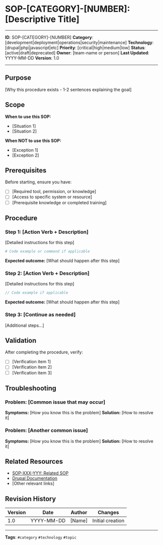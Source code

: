 # SOP-[CATEGORY]-[NUMBER]: [Descriptive Title]

---
**ID**: SOP-[CATEGORY]-[NUMBER]
**Category**: [development|deployment|operations|security|maintenance]
**Technology**: [drupal|php|javascript|etc]
**Priority**: [critical|high|medium|low]
**Status**: [active|draft|deprecated]
**Owner**: [team-name or person]
**Last Updated**: YYYY-MM-DD
**Version**: 1.0

---

## Purpose
[Why this procedure exists - 1-2 sentences explaining the goal]

## Scope
**When to use this SOP:**
- [Situation 1]
- [Situation 2]

**When NOT to use this SOP:**
- [Exception 1]
- [Exception 2]

## Prerequisites
Before starting, ensure you have:
- [ ] [Required tool, permission, or knowledge]
- [ ] [Access to specific system or resource]
- [ ] [Prerequisite knowledge or completed training]

## Procedure

### Step 1: [Action Verb + Description]
[Detailed instructions for this step]

```bash
# Code example or command if applicable
```

**Expected outcome:** [What should happen after this step]

### Step 2: [Action Verb + Description]
[Detailed instructions for this step]

```php
// Code example if applicable
```

**Expected outcome:** [What should happen after this step]

### Step 3: [Continue as needed]
[Additional steps...]

## Validation
After completing the procedure, verify:
- [ ] [Verification item 1]
- [ ] [Verification item 2]
- [ ] [Verification item 3]

## Troubleshooting

### Problem: [Common issue that may occur]
**Symptoms:** [How you know this is the problem]
**Solution:** [How to resolve it]

### Problem: [Another common issue]
**Symptoms:** [How you know this is the problem]
**Solution:** [How to resolve it]

## Related Resources
- [SOP-XXX-YYY: Related SOP](../sops/SOP-XXX-YYY.md)
- [Drupal Documentation](https://www.drupal.org/docs)
- [Other relevant links]

## Revision History
| Version | Date | Author | Changes |
|---------|------|--------|---------|
| 1.0 | YYYY-MM-DD | [Name] | Initial creation |

---
**Tags**: `#category` `#technology` `#topic`
